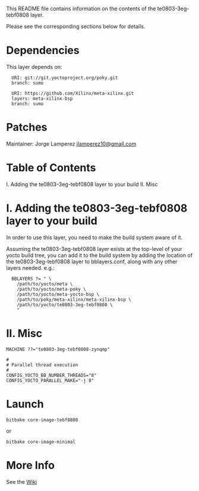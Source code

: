 This README file contains information on the contents of the
te0803-3eg-tebf0808 layer.

Please see the corresponding sections below for details.


Dependencies
============

This layer depends on:

```
  URI: git://git.yoctoproject.org/poky.git
  branch: sumo

  URI: https://github.com/Xilinx/meta-xilinx.git
  layers: meta-xilinx-bsp
  branch: sumo
```

Patches
=======

Maintainer: Jorge Lamperez <jlamperez10@gmail.com>


Table of Contents
=================

  I. Adding the te0803-3eg-tebf0808 layer to your build
 II. Misc


I. Adding the te0803-3eg-tebf0808 layer to your build
=================================================

In order to use this layer, you need to make the build system aware of
it.

Assuming the te0803-3eg-tebf0808 layer exists at the top-level of your
yocto build tree, you can add it to the build system by adding the
location of the te0803-3eg-tebf0808 layer to bblayers.conf, along with any
other layers needed. e.g.:

```
  BBLAYERS ?= " \
    /path/to/yocto/meta \
    /path/to/yocto/meta-poky \
    /path/to/yocto/meta-yocto-bsp \
    /path/to/poky/meta-xilinx/meta-xilinx-bsp \
    /path/to/yocto/te0803-3eg-tebf0808 \
    "
```

II. Misc
========

```
MACHINE ??="te0803-3eg-tebf0808-zynqmp"
```

```
#
# Parallel thread execution
#
CONFIG_YOCTO_BB_NUMBER_THREADS="8"
CONFIG_YOCTO_PARALLEL_MAKE="-j 8"
```

Launch
=========

```
bitbake core-image-tebf0808
```
or
```
bitbake core-image-minimal
```

More Info
=========
See the [Wiki](https://github.com/jlamperez/meta-te0803-3eg-tebf0808/wiki)
